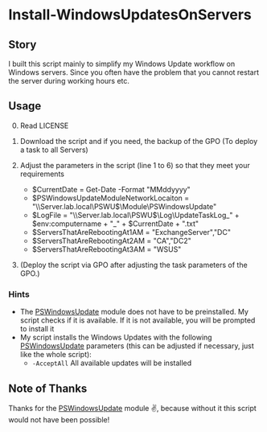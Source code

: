 # Install-WindowsUpdatesOnServers

## Story

I built this script mainly to simplify my Windows Update workflow on Windows servers. Since you often have the problem that you cannot restart the server during working hours etc.

## Usage

 0. Read LICENSE
 1. Download the script and if you need, the backup of the GPO (To deploy a task to all Servers)
 2. Adjust the parameters in the script (line 1 to 6) so that they meet your requirements

    - $CurrentDate = Get-Date -Format "MMddyyyy"
    - $PSWindowsUpdateModuleNetworkLocaiton = "\\Server.lab.local\PSWU$\Module\PSWindowsUpdate"
    - $LogFile =  "\\Server.lab.local\PSWU$\Log\UpdateTaskLog_" + $env:computername + "_" + $CurrentDate + ".txt"
    - $ServersThatAreRebootingAt1AM = "ExchangeServer","DC"
    - $ServersThatAreRebootingAt2AM = "CA","DC2"
    - $ServersThatAreRebootingAt3AM = "WSUS"

 3. (Deploy the script via GPO after adjusting the task parameters of the GPO.)

### Hints

- The [PSWindowsUpdate](https://www.powershellgallery.com/packages/PSWindowsUpdate) module does not have to be preinstalled. My script checks if it is available. If it is not available, you will be prompted to install it
- My script installs the Windows Updates with the following [PSWindowsUpdate](https://www.powershellgallery.com/packages/PSWindowsUpdate) parameters (this can be adjusted if necessary, just like the whole script):
  - `-AcceptAll` All available updates will be installed

## Note of Thanks

Thanks for the [PSWindowsUpdate](https://www.powershellgallery.com/packages/PSWindowsUpdate) module ✌, because without it this script would not have been possible!
